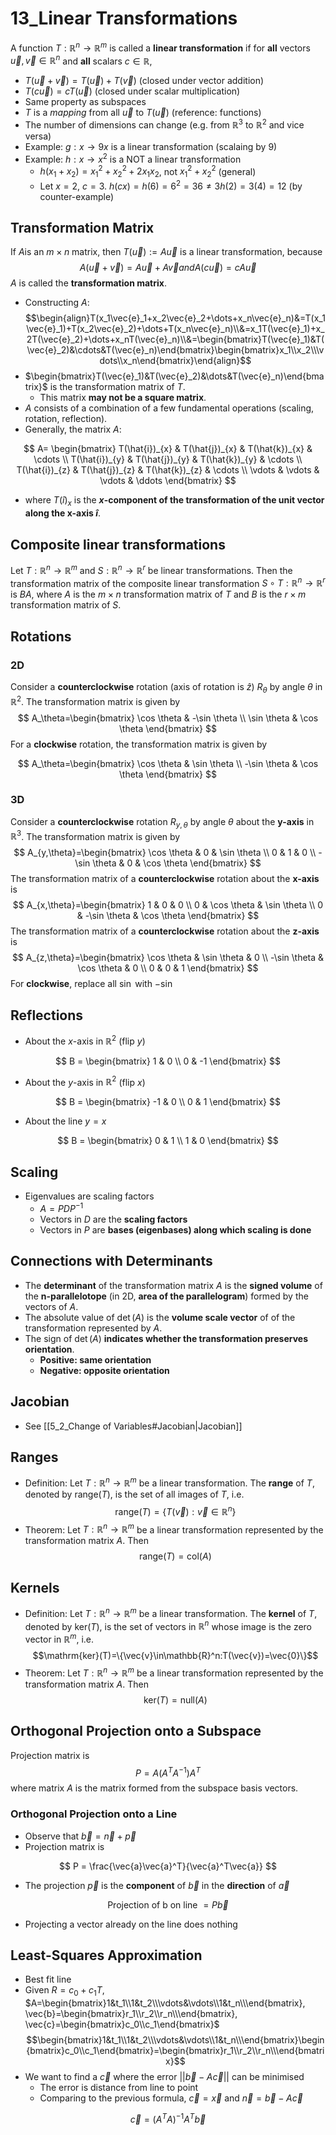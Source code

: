 # 13_Linear Transformations

A function $T:\mathbb{R}^n\rightarrow\mathbb{R}^m$ is called a **linear transformation** if for **all** vectors $\vec{u},\vec{v}\in \mathbb{R}^n$ and **all** scalars $c\in \mathbb{R}$,

- $T(\vec{u}+\vec{v})=T(\vec{u})+T(\vec{v})$ (closed under vector addition)
- $T(c\vec{u})=cT(\vec{u})$ (closed under scalar multiplication)
- Same property as subspaces
- $T$ is a *mapping* from all $\vec{u}$ to $T(\vec{u})$ (reference: functions)
- The number of dimensions can change (e.g. from $\mathbb{R}^3$ to $\mathbb{R}^2$ and vice versa)
- Example: $g:x\rightarrow 9x$ is a linear transformation (scalaing by 9)
- Example: $h:x\rightarrow x^2$ is a NOT a linear transformation
    - $h(x_1+x_2)=x_1^2+x_2^2+2x_1x_2$, not $x_1^2+x_2^2$ (general)
    - Let $x = 2$, $c = 3$. $h(cx)=h(6)=6^2=36\neq 3h(2)=3(4)=12$ (by counter-example)

## Transformation Matrix

If $A$is an $m\times n$ matrix, then $T(\vec{u}) := A\vec{u}$ is a linear
transformation, because
$$A(\vec{u}+\vec{v}) = A\vec{u}+ A\vec{v} and A(c\vec{u}) = cA\vec{u}$$
$A$ is called the **transformation matrix**.

- Constructing $A$:
$$\begin{align}T(x_1\vec{e}_1+x_2\vec{e}_2+\dots+x_n\vec{e}_n)&=T(x_1\vec{e}_1)+T(x_2\vec{e}_2)+\dots+T(x_n\vec{e}_n)\\&=x_1T(\vec{e}_1)+x_2T(\vec{e}_2)+\dots+x_nT(\vec{e}_n)\\&=\begin{bmatrix}T(\vec{e}_1)&T(\vec{e}_2)&\cdots&T(\vec{e}_n)\end{bmatrix}\begin{bmatrix}x_1\\x_2\\\vdots\\x_n\end{bmatrix}\end{align}$$
- $\begin{bmatrix}T(\vec{e}_1)&T(\vec{e}_2)&\dots&T(\vec{e}_n)\end{bmatrix}$ is the transformation matrix of $T$.
    - This matrix **may not be a square matrix**.
- $A$ consists of a combination of a few fundamental operations (scaling, rotation, reflection).
- Generally, the matrix $A$:

$$
A=
\begin{bmatrix}
T(\hat{i})_{x} & T(\hat{j})_{x} & T(\hat{k})_{x} & \cdots \\
T(\hat{i})_{y} & T(\hat{j})_{y} & T(\hat{k})_{y} & \cdots \\
T(\hat{i})_{z} & T(\hat{j})_{z} & T(\hat{k})_{z} & \cdots \\
\vdots & \vdots & \vdots & \ddots
\end{bmatrix}
$$

- where $T(\hat{i})_{x}$ is the **$x$-component of the transformation of the unit vector along the x-axis $\hat{i}$**.

## Composite linear transformations

Let $T:\mathbb{R}^n\rightarrow\mathbb{R}^m$ and $S:\mathbb{R}^n\rightarrow\mathbb{R}^r$ be linear transformations. Then the transformation matrix of the composite linear transformation $S\circ T: \mathbb{R}^n\rightarrow\mathbb{R}^r$ is $BA$, where $A$ is the $m\times n$ transformation matrix of $T$ and $B$ is the $r\times m$ transformation matrix of $S$.

## Rotations

### 2D

Consider a **counterclockwise** rotation (axis of rotation is $\hat{z}$) $R_θ$ by angle $θ$ in $\mathbb{R}^2$. The transformation matrix is given by
$$
A_\theta=\begin{bmatrix}
\cos \theta & -\sin \theta \\
\sin \theta & \cos \theta
\end{bmatrix}
$$
For a **clockwise** rotation, the transformation matrix is given by

$$
A_\theta=\begin{bmatrix}
\cos \theta & \sin \theta \\
-\sin \theta & \cos \theta
\end{bmatrix}
$$

### 3D

Consider a **counterclockwise** rotation $R_{y,\theta}$ by angle $\theta$ about the **y-axis** in $\mathbb{R}^3$. The transformation matrix is given by
$$
A_{y,\theta}=\begin{bmatrix}
\cos \theta & 0 & \sin \theta \\
0 & 1 & 0 \\
-\sin \theta & 0 & \cos \theta
\end{bmatrix}
$$
The transformation matrix of a **counterclockwise** rotation about the **x-axis** is
$$
A_{x,\theta}=\begin{bmatrix}
1 & 0 & 0 \\
0 & \cos \theta & \sin \theta \\
0 & -\sin \theta & \cos \theta
\end{bmatrix}
$$
The transformation matrix of a **counterclockwise** rotation about the **z-axis** is
$$
A_{z,\theta}=\begin{bmatrix}
\cos \theta & \sin \theta & 0 \\
-\sin \theta & \cos \theta & 0 \\
0 & 0 & 1
\end{bmatrix}
$$
For **clockwise**, replace all $\sin$ with $-\sin$

## Reflections

- About the $x$-axis in $\mathbb{R}^2$ (flip $y$)

$$
B = \begin{bmatrix}
1 & 0 \\
0 & -1
\end{bmatrix}
$$

- About the $y$-axis in $\mathbb{R}^2$ (flip $x$)

$$
B = \begin{bmatrix}
-1 & 0 \\
0 & 1
\end{bmatrix}
$$

- About the line $y=x$

$$
B = \begin{bmatrix}
0 & 1 \\
1 & 0
\end{bmatrix}
$$

## Scaling

- Eigenvalues are scaling factors
    - $A = PDP^{-1}$
    - Vectors in $D$ are the **scaling factors**
    - Vectors in $P$ are **bases (eigenbases) along which scaling is done**

## Connections with Determinants

- The **determinant** of the transformation matrix $A$ is the **signed volume** of the **n-parallelotope** (in 2D, **area of the parallelogram**) formed by the vectors of $A$.
- The absolute value of $\det(A)$ is the **volume scale vector** of of the transformation represented by $A$.
- The sign of $\det(A)$ **indicates whether the transformation preserves orientation**.
    - **Positive: same orientation**
    - **Negative: opposite orientation**

## Jacobian

- See [[5_2_Change of Variables#Jacobian|Jacobian]]

## Ranges

- Definition: Let $T:\mathbb{R}^n\rightarrow\mathbb{R}^m$ be a linear transformation. The **range** of $T$, denoted by $\mathrm{range}(T)$, is the set of all images of $T$, i.e.
$$\mathrm{range}(T) = \{T(\vec{v}) : \vec{v}∈\mathbb{R}^n\}$$
- Theorem: Let $T:\mathbb{R}^n\rightarrow\mathbb{R}^m$ be a linear transformation represented by the transformation matrix $A$. Then
$$\mathrm{range}(T)=\mathrm{col}(A)$$

## Kernels

- Definition: Let $T:\mathbb{R}^n\rightarrow\mathbb{R}^m$ be a linear transformation. The **kernel** of $T$, denoted by $\mathrm{ker}(T)$, is the set of vectors in $\mathbb{R}^n$ whose image is the zero vector in $\mathbb{R}^m$, i.e.
$$\mathrm{ker}(T)=\{\vec{v}\in\mathbb{R}^n:T(\vec{v})=\vec{0}\}$$
- Theorem: Let $T:\mathbb{R}^n\rightarrow\mathbb{R}^m$ be a linear transformation represented by the transformation matrix $A$. Then
$$\mathrm{ker}(T)=\mathrm{null}(A)$$

## Orthogonal Projection onto a Subspace

Projection matrix is
$$P=A(A^TA^{-1})A^T$$
where matrix $A$ is the matrix formed from the subspace basis vectors.

### Orthogonal Projection onto a Line

- Observe that $\vec{b} = \vec{n} + \vec{p}$
- Projection matrix is

$$
P = \frac{\vec{a}\vec{a}^T}{\vec{a}^T\vec{a}}
$$

- The projection $\vec{p}$ is the **component** of $\vec{b}$ in the **direction** of $\vec{a}$

$$
\text{Projection of b on line } = P\vec{b}
$$

- Projecting a vector already on the line does nothing

## Least-Squares Approximation

- Best fit line
- Given $R = c_0 + c_1T$, $A=\begin{bmatrix}1&t_1\\1&t_2\\\vdots&\vdots\\1&t_n\\\end{bmatrix}, \vec{b}=\begin{bmatrix}r_1\\r_2\\r_n\\\end{bmatrix}, \vec{c}=\begin{bmatrix}c_0\\c_1\end{bmatrix}$
$$\begin{bmatrix}1&t_1\\1&t_2\\\vdots&\vdots\\1&t_n\\\end{bmatrix}\begin{bmatrix}c_0\\c_1\end{bmatrix}=\begin{bmatrix}r_1\\r_2\\r_n\\\end{bmatrix}$$
- We want to find a $\vec{c}$ where the error $||\vec{b} - A\vec{c}||$ can be minimised
    - The error is distance from line to point
    - Comparing to the previous formula, $\vec{c} = \vec{x}$ and $\vec{n} = \vec{b} - A\vec{c}$

$$
\vec{c} = (A^TA)^{-1}A^T\vec{b}
$$
